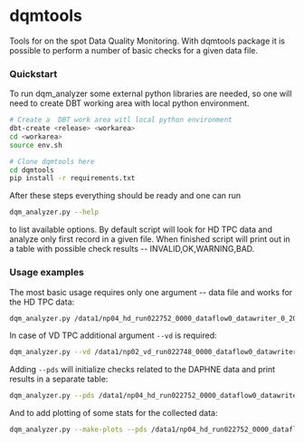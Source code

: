 # dqmtools
Tools for on the spot Data Quality Monitoring. With dqmtools package it is possible to perform a number of basic checks for a given data file. 

### Quickstart
To run dqm_analyzer some external python libraries are needed, so one will need to create DBT working area with local python environment.
```bash
# Create a  DBT work area witl local python environment
dbt-create <release> <workarea>
cd <workarea>
source env.sh

# Clone dqmtools here
cd dqmtools
pip install -r requirements.txt
```
After these steps everything should be ready and one can run
```bash
dqm_analyzer.py --help
```
to list available options.
By default script will look for HD TPC data and analyze only first record in a given file. When finished script will print out in a table with possible check results -- INVALID,OK,WARNING,BAD. 

### Usage examples
The most basic usage requires only one argument -- data file and works for the HD TPC data:
```bash
dqm_analyzer.py /data1/np04_hd_run022752_0000_dataflow0_datawriter_0_20230925T084543.hdf5.copied
```
In case of VD TPC additional argument `--vd` is required:
```bash
dqm_analyzer.py --vd /data1/np02_vd_run022748_0000_dataflow0_datawriter_0_20230925T074747.hdf5
```
Adding `--pds` will initialize checks related to the DAPHNE data and print results in a separate table:
```bash
dqm_analyzer.py --pds /data1/np04_hd_run022752_0000_dataflow0_datawriter_0_20230925T084543.hdf5.copied
```
And to add plotting of some stats for the collected data:
```bash
dqm_analyzer.py --make-plots --pds /data1/np04_hd_run022752_0000_dataflow0_datawriter_0_20230925T084543.hdf5.copied
```

